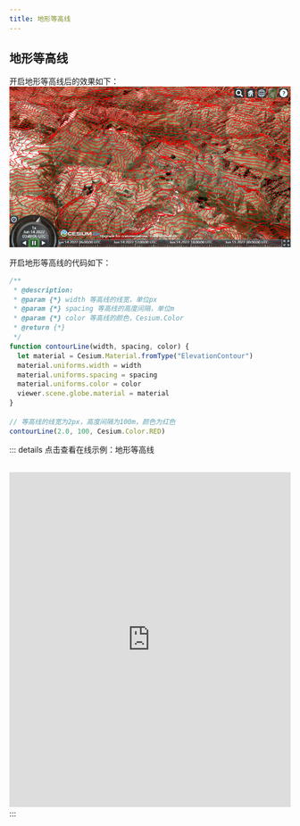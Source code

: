 ```yaml
---
title: 地形等高线
---
```


## 地形等高线

开启地形等高线后的效果如下：
![te-01](/assets/img/guide/te-01.png)

开启地形等高线的代码如下：

```javascript
/**
 * @description: 
 * @param {*} width 等高线的线宽，单位px
 * @param {*} spacing 等高线的高度间隔，单位m
 * @param {*} color 等高线的颜色，Cesium.Color
 * @return {*}
 */    
function contourLine(width, spacing, color) {
  let material = Cesium.Material.fromType("ElevationContour")
  material.uniforms.width = width
  material.uniforms.spacing = spacing
  material.uniforms.color = color
  viewer.scene.globe.material = material
}

// 等高线的线宽为2px，高度间隔为100m，颜色为红色
contourLine(2.0, 100, Cesium.Color.RED)
```

::: details 点击查看在线示例：地形等高线

<br/>
 <iframe
 height=600 
 width=100% 
 src="https://syzdev.cn/cesium-docs-demo/terrain/terrainElevation.html"  
 frameborder=0 >
 </iframe>
:::